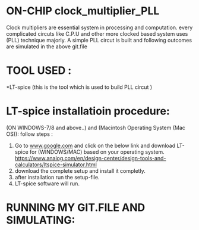 # ON-CHIP clock_multiplier_PLL

Clock multipliers are essential system in processing and computation. 
every complicated circuts like C.P.U and other more clocked based system uses (PLL) technique majorly.
A simple PLL circut is built and following outcomes are simulated in the above git.file

# TOOL USED :
*LT-spice (this is the tool which is used to build PLL circut )

# LT-spice installatioin procedure:
 (ON WINDOWS-7/8 and above..) and (Macintosh Operating System (Mac OS)):
 follow steps :
 1) Go to www.google.com and click on the below link and download LT-spice for (WINDOWS/MAC) based on your operating system.
 https://www.analog.com/en/design-center/design-tools-and-calculators/ltspice-simulator.html
 2) download the complete setup and install it completly.
 3) after installation run the setup-file.
 4) LT-spice software will run.
 
# RUNNING MY GIT.FILE AND SIMULATING:

                               
                                
                         







